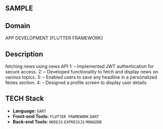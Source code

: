   
## SAMPLE


## Domain
APP DEVELOPMENT [FLUTTER FRAMEWORK]

## Description
 fetching news using news API
1: – Implemented JWT authentication for secure access.
2: – Developed functionality to fetch and display news on various topics.
3: – Enabled users to save any headline in a personalized Notes section.
4: – Designed a profile screen to display user details

## TECH Stack
- **Language:** `DART`
- **Front-end Tools:** `FLUTTER FRAMEWORK` `DART`
- **Back-end Tools:** `NODEJS` `EXPRESSJS` `MONGODB`  

